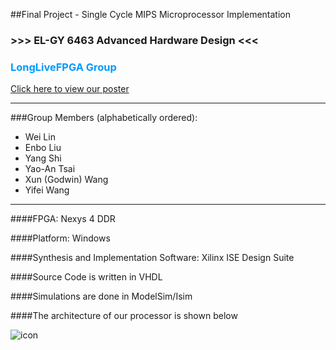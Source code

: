 ##Final Project - Single Cycle MIPS Microprocessor Implementation

### >>> EL-GY 6463 Advanced Hardware Design <<< 

### <font color=#0099ff> LongLiveFPGA Group </font> 

[Click here to view our poster](http://godwinxunwang.com/EL6463FinalPoster-LongLiveFPGA.pptx.pdf)

*****************************************************************************
###Group Members (alphabetically ordered): 
* Wei Lin
* Enbo Liu
* Yang Shi
* Yao-An Tsai
* Xun (Godwin) Wang
* Yifei Wang

*****************************************************************************

####FPGA: Nexys 4 DDR

####Platform: Windows 

####Synthesis and Implementation Software: Xilinx ISE Design Suite

####Source Code is written in VHDL

####Simulations are done in ModelSim/Isim

####The architecture of our processor is shown below 

![icon](http://godwinxunwang.com/mips.png)

